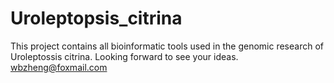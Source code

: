 # Uroleptopsis_citrina
This project contains all bioinformatic tools used in the genomic research of Uroleptossis citrina.
Looking forward to see your ideas. wbzheng@foxmail.com

